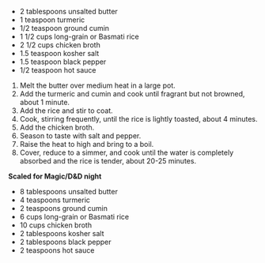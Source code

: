 * 2 tablespoons unsalted butter
* 1 teaspoon turmeric
* 1/2 teaspoon ground cumin
* 1 1/2 cups long-grain or Basmati rice
* 2 1/2 cups chicken broth
* 1.5 teaspoon kosher salt
* 1.5 teaspoon black pepper
* 1/2 teaspoon hot sauce

 1. Melt the butter over medium heat in a large pot. 
 1. Add the turmeric and cumin and cook until fragrant but not browned, about 1 minute. 
 1. Add the rice and stir to coat. 
 1. Cook, stirring frequently, until the rice is lightly toasted, about 4 minutes. 
 1. Add the chicken broth. 
 1. Season to taste with salt and pepper. 
 1. Raise the heat to high and bring to a boil. 
 1. Cover, reduce to a simmer, and cook until the water is completely absorbed and the rice is tender, about 20-25 minutes.
 
 **Scaled for Magic/D&D night**
 
* 8 tablespoons unsalted butter
* 4 teaspoons turmeric
* 2 teaspoons ground cumin
* 6 cups long-grain or Basmati rice
* 10 cups chicken broth
* 2 tablespoons kosher salt
* 2 tablespoons black pepper
* 2 teaspoons hot sauce
